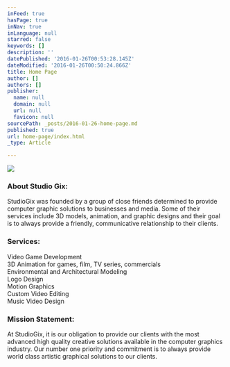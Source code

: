 ```yaml
---
inFeed: true
hasPage: true
inNav: true
inLanguage: null
starred: false
keywords: []
description: ''
datePublished: '2016-01-26T00:53:28.145Z'
dateModified: '2016-01-26T00:50:24.866Z'
title: Home Page
author: []
authors: []
publisher:
  name: null
  domain: null
  url: null
  favicon: null
sourcePath: _posts/2016-01-26-home-page.md
published: true
url: home-page/index.html
_type: Article

---
```

![](https://the-grid-user-content.s3-us-west-2.amazonaws.com/b97ed0cf-bd4d-4381-9f32-97a22f9673c8.jpg)

### About Studio Gix:

StudioGix was founded by a group of close friends determined to provide computer graphic solutions to businesses and media. Some of their services include 3D models, animation, and graphic designs and their goal is to always provide a friendly, communicative relationship to their clients.

### Services:

Video Game Development  
3D Animation for games, film, TV series, commercials  
Environmental and Architectural Modeling  
Logo Design  
Motion Graphics  
Custom Video Editing  
Music Video Design

### Mission Statement:

At StudioGix, it is our obligation to provide our clients with the most advanced high quality creative solutions available in the computer graphics industry. Our number one priority and commitment is to always provide world class artistic graphical solutions to our clients.